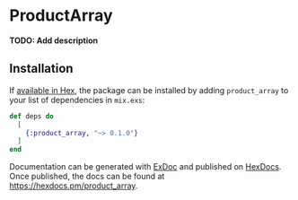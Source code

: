 # ProductArray

**TODO: Add description**

## Installation

If [available in Hex](https://hex.pm/docs/publish), the package can be installed
by adding `product_array` to your list of dependencies in `mix.exs`:

```elixir
def deps do
  [
    {:product_array, "~> 0.1.0"}
  ]
end
```

Documentation can be generated with [ExDoc](https://github.com/elixir-lang/ex_doc)
and published on [HexDocs](https://hexdocs.pm). Once published, the docs can
be found at <https://hexdocs.pm/product_array>.

